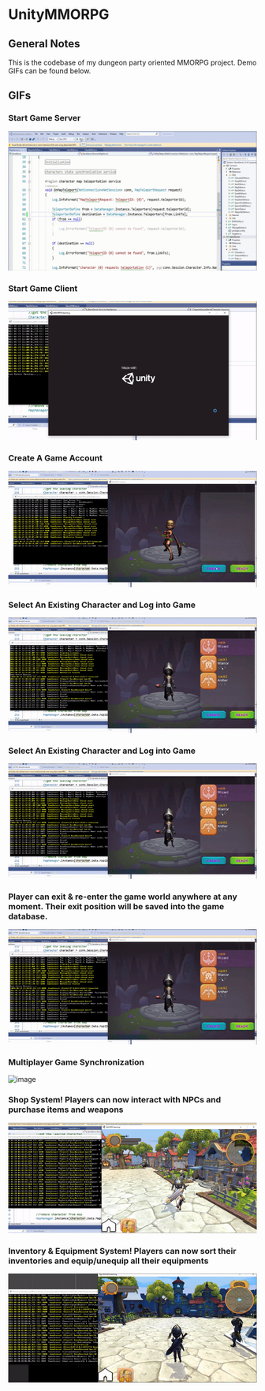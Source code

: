 # UnityMMORPG
## General Notes
This is the codebase of my dungeon party oriented MMORPG project. Demo GIFs can be found below.
<br> 
## GIFs
### Start Game Server
![image](https://github.com/ZackYang-ops/UnityMMORPG/blob/master/Preview/Start_Sever.gif)
### Start Game Client
![image](https://github.com/ZackYang-ops/UnityMMORPG/blob/master/Preview/Start_Game.gif)
### Create A Game Account
![image](https://github.com/ZackYang-ops/UnityMMORPG/blob/master/Preview/Create_Character.gif)
### Select An Existing Character and Log into Game
![image](https://github.com/ZackYang-ops/UnityMMORPG/blob/master/Preview/Select_Character.gif)
### Select An Existing Character and Log into Game
![image](https://github.com/ZackYang-ops/UnityMMORPG/blob/master/Preview/Select_Character.gif)
### Player can exit & re-enter the game world anywhere at any moment. Their exit position will be saved into the game database.
![image](https://github.com/ZackYang-ops/UnityMMORPG/blob/master/Preview/Select_Character.gif)
### Multiplayer Game Synchronization 
![image](https://github.com/ZackYang-ops/UnityMMORPG/blob/master/Preview/Multiplayer_Synchronization.gif)
### Shop System! Players can now interact with NPCs and purchase items and weapons
![image](https://github.com/ZackYang-ops/UnityMMORPG/blob/master/Preview/Purchase_Item.gif)
### Inventory & Equipment System! Players can now sort their inventories and equip/unequip all their equipments
![image](https://github.com/ZackYang-ops/UnityMMORPG/blob/master/Preview/Equip_Unequip.gif)

